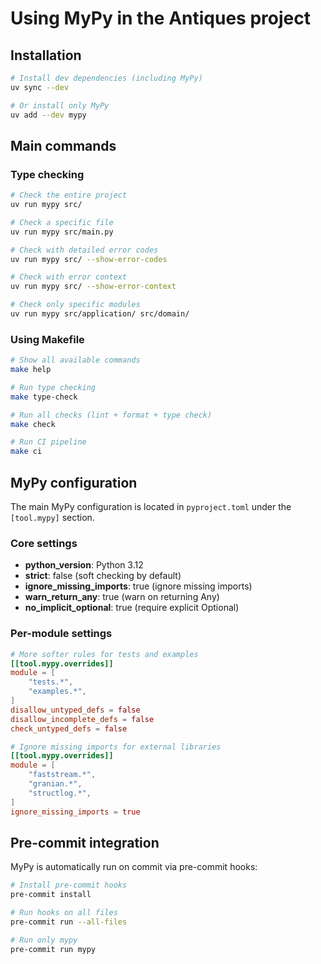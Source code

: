 # Using MyPy in the Antiques project

## Installation

```bash
# Install dev dependencies (including MyPy)
uv sync --dev

# Or install only MyPy
uv add --dev mypy
```

## Main commands

### Type checking

```bash
# Check the entire project
uv run mypy src/

# Check a specific file
uv run mypy src/main.py

# Check with detailed error codes
uv run mypy src/ --show-error-codes

# Check with error context
uv run mypy src/ --show-error-context

# Check only specific modules
uv run mypy src/application/ src/domain/
```

### Using Makefile

```bash
# Show all available commands
make help

# Run type checking
make type-check

# Run all checks (lint + format + type check)
make check

# Run CI pipeline
make ci
```

## MyPy configuration

The main MyPy configuration is located in `pyproject.toml` under the `[tool.mypy]` section.

### Core settings

- **python_version**: Python 3.12
- **strict**: false (soft checking by default)
- **ignore_missing_imports**: true (ignore missing imports)
- **warn_return_any**: true (warn on returning Any)
- **no_implicit_optional**: true (require explicit Optional)

### Per-module settings

```toml
# More softer rules for tests and examples
[[tool.mypy.overrides]]
module = [
    "tests.*",
    "examples.*",
]
disallow_untyped_defs = false
disallow_incomplete_defs = false
check_untyped_defs = false

# Ignore missing imports for external libraries
[[tool.mypy.overrides]]
module = [
    "faststream.*",
    "granian.*",
    "structlog.*",
]
ignore_missing_imports = true
```

## Pre-commit integration

MyPy is automatically run on commit via pre-commit hooks:

```bash
# Install pre-commit hooks
pre-commit install

# Run hooks on all files
pre-commit run --all-files

# Run only mypy
pre-commit run mypy
```
